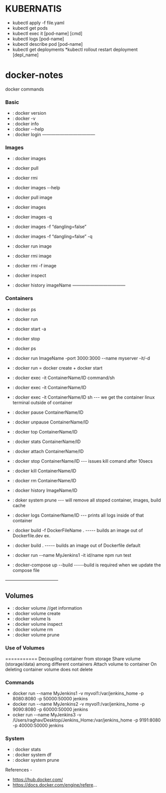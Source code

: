 # KUBERNATIS
* kubectl apply -f file.yaml
* kubectl get pods
* kubectl exec it [pod-name] [cmd]
* kubectl logs [pod-name]
* kubectl describe pod [pod-name]
* kubectl get deployments
*kubectl rollout restart deployment [depl_name]

# docker-notes
docker commands


### Basic
* : docker version
* : docker -v
* : docker info
* : docker --help
* : docker login
————————————
### Images
* : docker images
* : docker pull
* : docker rmi

* : docker images --help
* : docker pull image
* : docker images
* : docker images -q
* : docker images -f “dangling=false”
* : docker images -f “dangling=false” -q

* : docker run image
* : docker rmi image
* : docker rmi -f image

* : docker inspect
* : docker history imageName
————————————
### Containers
* : docker ps
* : docker run
* : docker start -a
* : docker stop
* : docker ps
* : docker run ImageName -port 3000:3000 --name myserver -it/-d
* : docker run = docker create + docker start
* : docker exec -it ContainerName/ID command/sh
* : docker exec -it ContainerName/ID <command to run inside container>
* : docker exec -it ContainerName/ID sh --- we get the container linux terminal outside of container

* : docker pause ContainerName/ID
* : docker unpause  ContainerName/ID

* : docker top ContainerName/ID
* : docker stats ContainerName/ID

* : docker attach ContainerName/ID
* : docker stop ContainerName/ID --- issues kill comand after 10secs
* : docker kill ContainerName/ID
* : docker rm ContainerName/ID

* : docker history ImageName/ID
* : doker system prune  --- will remove all stoped container, images, build cache
* : docker logs ContainerName/ID --- prints all logs inside of that container

* : docker build -f DockerFileName . ----- builds an image out of Dockerfile.dev ex.
* : docker build . ----- builds an image out of Dockerfile default
* : docker run --name MyJenkins1 -it id/name npm run test
* : docker-compose up --build -----build is required when we update the compose file

————————————
## Volumes
* : docker volume  //get information
* : docker volume create
* : docker volume ls
* : docker volume inspect
* : docker volume rm
* : docker volume prune


### Use of Volumes
===========
Decoupling container from storage
Share volume (storage/data) among different containers
Attach volume to container
On deleting container volume does not delete



### Commands
* docker run --name MyJenkins1 -v myvol1:/var/jenkins_home -p 8080:8080 -p 50000:50000 jenkins
* docker run --name MyJenkins2 -v myvol1:/var/jenkins_home -p 9090:8080 -p 60000:50000 jenkins
* ocker run --name MyJenkins3 -v /Users/raghav/Desktop/Jenkins_Home:/var/jenkins_home -p 9191:8080 -p 40000:50000 jenkins

### System
* : docker stats
* : docker system df
* : docker system prune

References - 
* https://hub.docker.com/
* https://docs.docker.com/engine/refere...
